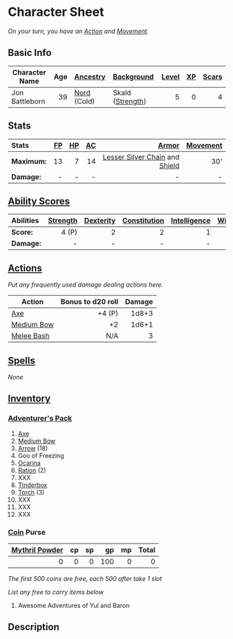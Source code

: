 # Character Sheet

*On your turn, you have an [Action](../../../Game%20Procedures/Core%20Procedures/Action.md) and [Movement](../../../Game%20Procedures/Combat/Movement.md).*

## Basic Info

| Character Name | Age | [Ancestry](../../../Player%20Characters/Ancenstries/Ancestry.md)             | [Background](../../../Player%20Characters/Backgrounds/Background.md)                | [Level](../../../Player%20Characters/Derived%20Statistics/Level.md) | [XP](../../../Player%20Characters/Derived%20Statistics/Experience%20Points.md) | [Scars](../../../Player%20Characters/Derived%20Statistics/Scars.md) |
| -------------- | --: | :------------------------------------------------------------------------------ | :------------------------------------------------------------------------------------- | ---------------------------------------------------------------------: | --------------------------------------------------------------------------------: | ---------------------------------------------------------------------: |
| Jon Battleborn |  39 | [Nord](../../../Player%20Characters/Ancenstries/Mechanical/Primal.md) (Cold) | Skald ([Strength](../../../Player%20Characters/The%20Ability%20Scores/Strength.md)) |                                                                      5 |                                                                                 0 |                                                                      4 |

## Stats

| Stats        | [FP](../../../Player%20Characters/Derived%20Statistics/Fatigue%20Points.md) | [HP](../../../Player%20Characters/Derived%20Statistics/Health%20Points.md) | [AC](../../../Player%20Characters/Derived%20Statistics/Armor%20Class.md) |                                                                                                                                     [Armor](../../../Items%20and%20Gear/Armor/Armor.md) | [Movement](../../../Game%20Procedures/Combat/Movement.md) |
| :----------- | --------------------------------------------------------------------------: | -------------------------------------------------------------------------: | -----------------------------------------------------------------------: | --------------------------------------------------------------------------------------------------------------------------------------------------------------------------------------: | --------------------------------------------------------: |
| **Maximum:** |                                                                          13 |                                                                          7 |                                                                       14 | [Lesser Silver Chain](../../../Items%20and%20Gear/Armor/Silvered%20Armor/Silver%20Chain%20Armor.md) and [Shield](../../../Items%20and%20Gear/Armor/Mundane%20Armor/Mundane%20Shield.md) |                                                       30' |
| **Damage:**  |                                                                           - |                                                                          - |                                                                        - |                                                                                                                                                                                       - |                                                         - |

## [Ability Scores](../../../Player%20Characters/The%20Ability%20Scores/Ability%20Scores.md)

| Abilities   | [Strength](../../../Player%20Characters/The%20Ability%20Scores/Strength.md) | [Dexterity](../../../Player%20Characters/The%20Ability%20Scores/Dexterity.md) | [Constitution](../../../Player%20Characters/The%20Ability%20Scores/Constitution.md) | [Intelligence](../../../Player%20Characters/The%20Ability%20Scores/Intelligence.md) | [Wisdom](../../../Player%20Characters/The%20Ability%20Scores/Wisdom.md)<br> | [Charisma](../../../Player%20Characters/The%20Ability%20Scores/Charisma.md)<br> |
| :---------- | -----------------------------------------------------------------------------: | -------------------------------------------------------------------------------: | -------------------------------------------------------------------------------------: | -------------------------------------------------------------------------------------: | -----------------------------------------------------------------------------: | ---------------------------------------------------------------------------------: |
| **Score:**  |                                                                          4 (P) |                                                                                2 |                                                                                      2 |                                                                                      1 |                                                                              1 |                                                                                  2 |
| **Damage:** |                                                                              - |                                                                                - |                                                                                      - |                                                                                      - |                                                                              - |                                                                                  - |

## [Actions](../../../Game%20Procedures/Core%20Procedures/Action.md)

*Put any frequently used damage dealing actions here.*

| Action                                                                                     | Bonus to d20 roll | Damage |
| ------------------------------------------------------------------------------------------ | ----------------: | -----: |
| [Axe](../../../Items%20and%20Gear/Weapons/Melee%20Weapons/Medium%20Skilled%20Weapon.md) |            +4 (P) |  1d8+3 |
| [Medium Bow](../../../Items%20and%20Gear/Weapons/Ranged%20Weapons/Medium%20Bow.md)      |                +2 |  1d6+1 |
| [Melee Bash](../../../Game%20Procedures/Combat/Melee%20Attack.md#Melee%20Bash)          |               N/A |      3 |

## [Spells](../../../Magic/Spells.md)

*None*

## [Inventory](../../../Player%20Characters/Derived%20Statistics/Inventory.md)

### [Adventurer's Pack](../../../Items%20and%20Gear/Gear/100%20Coins/Adventurer's%20Pack.md)

1. [Axe](../../../Items%20and%20Gear/Weapons/Melee%20Weapons/Medium%20Skilled%20Weapon.md)
2. [Medium Bow](../../../Items%20and%20Gear/Weapons/Ranged%20Weapons/Medium%20Bow.md)
3. [Arrow](../../../Items%20and%20Gear/Weapons/Ammo/Arrow.md) (18)
4. Goo of Freezing
5. [Ocarina](../../../Items%20and%20Gear/Gear/100%20Coins/Complex%20Instrument.md)
6. [Ration](../../../Items%20and%20Gear/Gear/1%20Coin/Ration.md) (2)
7. XXX
8. [Tinderbox](../../../Items%20and%20Gear/Gear/10%20Coins/Tinderbox.md)
9. [Torch](../../../Items%20and%20Gear/Gear/1%20Coin/Torch.md) (3)
10. XXX
11. XXX
12. XXX

### [Coin](../../Economy/Coins.md) Purse

| [Mythril Powder](../../../Magic/Spellcasting/Mythril.md) |  cp |  sp |  gp |  mp | Total |
| -------------------------------------------------------: | --: | --: | --: | --: | ----: |
|                                                        0 |   0 |   0 | 100 |   0 |     0 |

*The first 500 coins are free, each 500 after take 1 slot*

*List any free to carry items below*

1. Awesome Adventures of Yul and Baron

## Description

